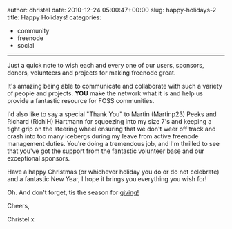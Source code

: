 author: christel
date: 2010-12-24 05:00:47+00:00
slug: happy-holidays-2
title: Happy Holidays!
categories:
- community
- freenode
- social
---

Just a quick note to wish each and every one of our users, sponsors, donors, volunteers and projects for making freenode great.



It's amazing being able to communicate and collaborate with such a variety of people and projects. **YOU** make the network what it is and help us provide a fantastic resource for FOSS communities.



I'd also like to say a special "Thank You" to Martin (Martinp23) Peeks and Richard (RichiH) Hartmann for squeezing into my size 7's and keeping a tight grip on the steering wheel ensuring that we don't weer off track and crash into too many icebergs during my leave from active freenode management duties. You're doing a tremendous job, and I'm thrilled to see that you've got the support from the fantastic volunteer base and our exceptional sponsors.



Have a happy Christmas (or whichever holiday you do or do not celebrate) and a fantastic New Year, I hope it brings you everything you wish for!



Oh. And don't forget, tis the season for [giving!](http://freenode.net/pdpc_yearly.shtml)



Cheers,



Christel x
